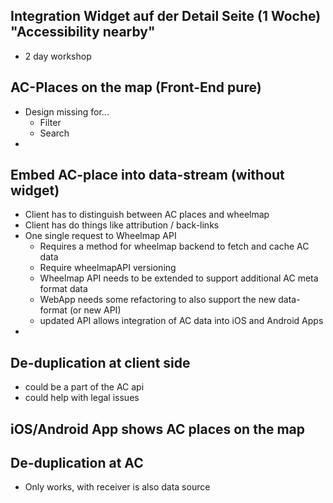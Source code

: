 ## Integration Widget auf der Detail Seite (1 Woche) "Accessibility nearby"

- 2 day workshop

## AC-Places on the map (Front-End pure)

- Design missing for...
  - Filter
  - Search
- ​

## Embed AC-place into data-stream (without widget)

- Client has to distinguish between AC places and wheelmap
- Client has do things like attribution / back-links
- One single request to Wheelmap API
  - Requires a method for wheelmap backend to fetch and cache AC data
  - Require wheelmapAPI versioning
  - Wheelmap API needs to be extended to support additional AC meta format data
  - WebApp needs some refactoring to also support the new data-format (or new API)
  - updated API allows integration of AC data into iOS and Android Apps
- ​

## De-duplication at client side

- could be a part of the AC api
- could help with legal issues



## iOS/Android App shows AC places on the map



## De-duplication at AC

- Only works, with receiver is also data source

